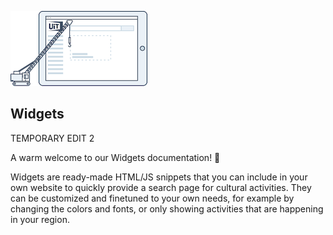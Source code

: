 <!-- focus: false -->

![](../assets/images/logo.png)

## Widgets

TEMPORARY EDIT 2

A warm welcome to our Widgets documentation! 👋

Widgets are ready-made HTML/JS snippets that you can include in your own website to quickly provide a search page for cultural activities. They can be customized and finetuned to your own needs, for example by changing the colors and fonts, or only showing activities that are happening in your region.
